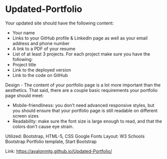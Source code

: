 # Updated-Portfolio

Your updated site should have the following content:
* Your name
* Links to your GitHub profile & LinkedIn page as well as your email address and phone number
* A link to a PDF of your resume
* List of at least 3 projects. For each project make sure you have the following:
* Project title
* Link to the deployed version
* Link to the code on GitHub

Design -
The content of your portfolio page is a lot more important than the aesthetics. That said, there are a couple basic requirements your portfolio page should meet:
* Mobile-friendliness: you don't need advanced responsive styles, but you should ensure that your portfolio page is still readable on different screen sizes
* Readability: make sure the font size is large enough to read, and that the colors don't cause eye strain.

Utilized:
Bootstrap, HTML-5, CSS Google Fonts
Layout:
W3 Schools Bootstrap Portfolio template, Start Bootstrap

Link: https://avalonmtg.github.io/Updated-Portfolio/